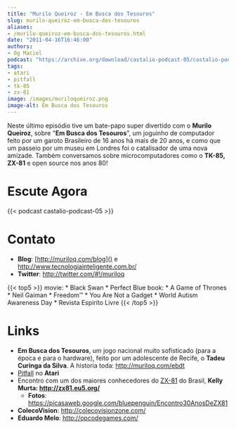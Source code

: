 ```yaml
---
title: "Murilo Queiroz - Em Busca dos Tesouros"
slug: murilo-queiroz-em-busca-dos-tesouros
aliases:
- /murilo-queiroz-em-busca-dos-tesouros.html
date: "2011-04-16T16:46:00"
authors:
- Og Maciel
podcast: "https://archive.org/download/castalio-podcast-05/castalio-podcast-05.mp3"
tags:
- atari
- pitfall
- tk-85
- zx-81
image: /images/muriloqueiroz.png
image-alt: Em Busca dos Tesouros
---
```


Neste último episódio tive um bate-papo super divertido com o **Murilo
Queiroz**, sobre \"**Em Busca dos Tesouros**\", um joguinho de
computador feito por um garoto Brasileiro de 16 anos há mais de 20 anos,
e como que um passeio por um museu em Londres foi o catalisador de uma
nova amizade. Também conversamos sobre microcomputadores como o **TK-85,
ZX-81** e open source nos anos 80!

<div class="clearfix"></div>

# Escute Agora

{{< podcast castalio-podcast-05 >}}

# Contato

- **Blog**: [http://muriloq.com/blog]() e
    <http://www.tecnologiainteligente.com.br/>
- **Twitter**: <http://twitter.com/#!/muriloq>

{{< top5 >}}
movie:
    * Black Swan
    * Perfect Blue
book:
    * A Game of Thrones
    * Neil Gaiman
    * Freedom™
    * You Are Not a Gadget
    * World Autism Awareness Day
    * Revista Espirito Livre
{{< /top5 >}}

# Links

- **Em Busca dos Tesouros**, um jogo nacional muito sofisticado (para
  a época e para o hardware), feito por um adolescente de Recife, o
  **Tadeu Curinga da Silva**. A historia toda:
  <http://muriloq.com/ebdt>
- [Pitfall](https://secure.wikimedia.org/wikipedia/pt/wiki/Pitfall!)
  no **Atari**
- Encontro com um dos maiores conhecedores do
  [ZX-81](https://secure.wikimedia.org/wikipedia/pt/wiki/Sinclair_ZX81)
  do Brasil, **Kelly Murta: http://zx81.eu5.org/**
  -   **Fotos**:
      <https://picasaweb.google.com/bluepenguin/Encontro30AnosDeZX81>
- **ColecoVision**: http://colecovisionzone.com/
- **Eduardo Melo**: <http://opcodegames.com/>
